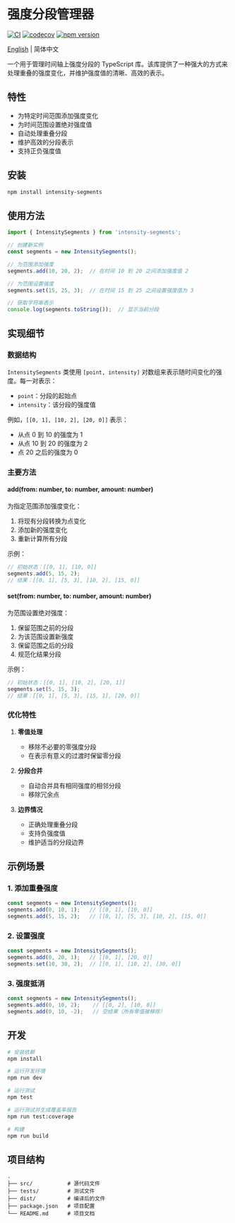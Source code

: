 # 强度分段管理器

[![CI](https://github.com/h1bomb/intensity-segments/actions/workflows/ci.yml/badge.svg)](https://github.com/h1bomb/intensity-segments/actions/workflows/ci.yml)
[![codecov](https://codecov.io/github/h1bomb/intensity-segments/graph/badge.svg?token=1DP6kKsrGG)](https://codecov.io/github/h1bomb/intensity-segments)
[![npm version](https://badge.fury.io/js/intensity-segments.svg)](https://badge.fury.io/js/intensity-segments)

[English](./README.md) | 简体中文

一个用于管理时间轴上强度分段的 TypeScript 库。该库提供了一种强大的方式来处理重叠的强度变化，并维护强度值的清晰、高效的表示。

## 特性

- 为特定时间范围添加强度变化
- 为时间范围设置绝对强度值
- 自动处理重叠分段
- 维护高效的分段表示
- 支持正负强度值

## 安装

```bash
npm install intensity-segments
```

## 使用方法

```typescript
import { IntensitySegments } from 'intensity-segments';

// 创建新实例
const segments = new IntensitySegments();

// 为范围添加强度
segments.add(10, 20, 2);  // 在时间 10 到 20 之间添加强度值 2

// 为范围设置强度
segments.set(15, 25, 3);  // 在时间 15 到 25 之间设置强度值为 3

// 获取字符串表示
console.log(segments.toString());  // 显示当前分段
```

## 实现细节

### 数据结构

`IntensitySegments` 类使用 `[point, intensity]` 对数组来表示随时间变化的强度。每一对表示：
- `point`：分段的起始点
- `intensity`：该分段的强度值

例如，`[[0, 1], [10, 2], [20, 0]]` 表示：
- 从点 0 到 10 的强度为 1
- 从点 10 到 20 的强度为 2
- 点 20 之后的强度为 0

### 主要方法

#### add(from: number, to: number, amount: number)

为指定范围添加强度变化：
1. 将现有分段转换为点变化
2. 添加新的强度变化
3. 重新计算所有分段

示例：
```typescript
// 初始状态：[[0, 1], [10, 0]]
segments.add(5, 15, 2);
// 结果：[[0, 1], [5, 3], [10, 2], [15, 0]]
```

#### set(from: number, to: number, amount: number)

为范围设置绝对强度：
1. 保留范围之前的分段
2. 为该范围设置新强度
3. 保留范围之后的分段
4. 规范化结果分段

示例：
```typescript
// 初始状态：[[0, 1], [10, 2], [20, 1]]
segments.set(5, 15, 3);
// 结果：[[0, 1], [5, 3], [15, 1], [20, 0]]
```

### 优化特性

1. **零值处理**
   - 移除不必要的零强度分段
   - 在表示有意义的过渡时保留零分段

2. **分段合并**
   - 自动合并具有相同强度的相邻分段
   - 移除冗余点

3. **边界情况**
   - 正确处理重叠分段
   - 支持负强度值
   - 维护适当的分段边界

## 示例场景

### 1. 添加重叠强度

```typescript
const segments = new IntensitySegments();
segments.add(0, 10, 1);   // [[0, 1], [10, 0]]
segments.add(5, 15, 2);   // [[0, 1], [5, 3], [10, 2], [15, 0]]
```

### 2. 设置强度

```typescript
const segments = new IntensitySegments();
segments.add(0, 20, 1);   // [[0, 1], [20, 0]]
segments.set(10, 30, 2);  // [[0, 1], [10, 2], [30, 0]]
```

### 3. 强度抵消

```typescript
const segments = new IntensitySegments();
segments.add(0, 10, 2);    // [[0, 2], [10, 0]]
segments.add(0, 10, -2);   // 空结果（所有零值被移除）
```

## 开发

```bash
# 安装依赖
npm install

# 运行开发环境
npm run dev

# 运行测试
npm test

# 运行测试并生成覆盖率报告
npm run test:coverage

# 构建
npm run build
```

## 项目结构

```
.
├── src/           # 源代码文件
├── tests/         # 测试文件
├── dist/          # 编译后的文件
├── package.json   # 项目配置
└── README.md      # 项目文档

